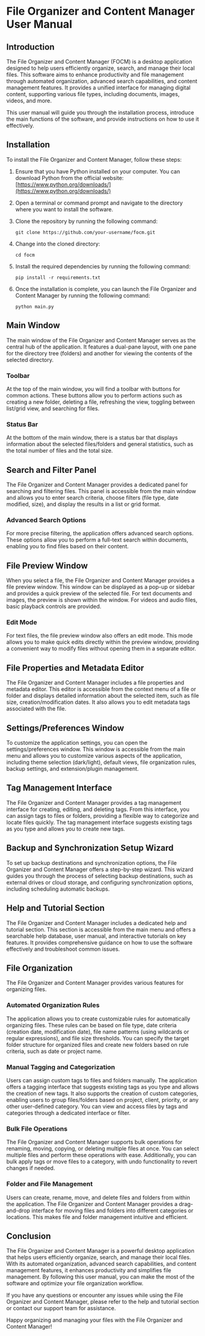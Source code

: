 # File Organizer and Content Manager User Manual

## Introduction

The File Organizer and Content Manager (FOCM) is a desktop application designed to help users efficiently organize, search, and manage their local files. This software aims to enhance productivity and file management through automated organization, advanced search capabilities, and content management features. It provides a unified interface for managing digital content, supporting various file types, including documents, images, videos, and more.

This user manual will guide you through the installation process, introduce the main functions of the software, and provide instructions on how to use it effectively.

## Installation

To install the File Organizer and Content Manager, follow these steps:

1. Ensure that you have Python installed on your computer. You can download Python from the official website: [https://www.python.org/downloads/](https://www.python.org/downloads/)

2. Open a terminal or command prompt and navigate to the directory where you want to install the software.

3. Clone the repository by running the following command:

   ```
   git clone https://github.com/your-username/focm.git
   ```

4. Change into the cloned directory:

   ```
   cd focm
   ```

5. Install the required dependencies by running the following command:

   ```
   pip install -r requirements.txt
   ```

6. Once the installation is complete, you can launch the File Organizer and Content Manager by running the following command:

   ```
   python main.py
   ```

## Main Window

The main window of the File Organizer and Content Manager serves as the central hub of the application. It features a dual-pane layout, with one pane for the directory tree (folders) and another for viewing the contents of the selected directory.

### Toolbar

At the top of the main window, you will find a toolbar with buttons for common actions. These buttons allow you to perform actions such as creating a new folder, deleting a file, refreshing the view, toggling between list/grid view, and searching for files.

### Status Bar

At the bottom of the main window, there is a status bar that displays information about the selected files/folders and general statistics, such as the total number of files and the total size.

## Search and Filter Panel

The File Organizer and Content Manager provides a dedicated panel for searching and filtering files. This panel is accessible from the main window and allows you to enter search criteria, choose filters (file type, date modified, size), and display the results in a list or grid format.

### Advanced Search Options

For more precise filtering, the application offers advanced search options. These options allow you to perform a full-text search within documents, enabling you to find files based on their content.

## File Preview Window

When you select a file, the File Organizer and Content Manager provides a file preview window. This window can be displayed as a pop-up or sidebar and provides a quick preview of the selected file. For text documents and images, the preview is shown within the window. For videos and audio files, basic playback controls are provided.

### Edit Mode

For text files, the file preview window also offers an edit mode. This mode allows you to make quick edits directly within the preview window, providing a convenient way to modify files without opening them in a separate editor.

## File Properties and Metadata Editor

The File Organizer and Content Manager includes a file properties and metadata editor. This editor is accessible from the context menu of a file or folder and displays detailed information about the selected item, such as file size, creation/modification dates. It also allows you to edit metadata tags associated with the file.

## Settings/Preferences Window

To customize the application settings, you can open the settings/preferences window. This window is accessible from the main menu and allows you to customize various aspects of the application, including theme selection (dark/light), default views, file organization rules, backup settings, and extension/plugin management.

## Tag Management Interface

The File Organizer and Content Manager provides a tag management interface for creating, editing, and deleting tags. From this interface, you can assign tags to files or folders, providing a flexible way to categorize and locate files quickly. The tag management interface suggests existing tags as you type and allows you to create new tags.

## Backup and Synchronization Setup Wizard

To set up backup destinations and synchronization options, the File Organizer and Content Manager offers a step-by-step wizard. This wizard guides you through the process of selecting backup destinations, such as external drives or cloud storage, and configuring synchronization options, including scheduling automatic backups.

## Help and Tutorial Section

The File Organizer and Content Manager includes a dedicated help and tutorial section. This section is accessible from the main menu and offers a searchable help database, user manual, and interactive tutorials on key features. It provides comprehensive guidance on how to use the software effectively and troubleshoot common issues.

## File Organization

The File Organizer and Content Manager provides various features for organizing files.

### Automated Organization Rules

The application allows you to create customizable rules for automatically organizing files. These rules can be based on file type, date criteria (creation date, modification date), file name patterns (using wildcards or regular expressions), and file size thresholds. You can specify the target folder structure for organized files and create new folders based on rule criteria, such as date or project name.

### Manual Tagging and Categorization

Users can assign custom tags to files and folders manually. The application offers a tagging interface that suggests existing tags as you type and allows the creation of new tags. It also supports the creation of custom categories, enabling users to group files/folders based on project, client, priority, or any other user-defined category. You can view and access files by tags and categories through a dedicated interface or filter.

### Bulk File Operations

The File Organizer and Content Manager supports bulk operations for renaming, moving, copying, or deleting multiple files at once. You can select multiple files and perform these operations with ease. Additionally, you can bulk apply tags or move files to a category, with undo functionality to revert changes if needed.

### Folder and File Management

Users can create, rename, move, and delete files and folders from within the application. The File Organizer and Content Manager provides a drag-and-drop interface for moving files and folders into different categories or locations. This makes file and folder management intuitive and efficient.

## Conclusion

The File Organizer and Content Manager is a powerful desktop application that helps users efficiently organize, search, and manage their local files. With its automated organization, advanced search capabilities, and content management features, it enhances productivity and simplifies file management. By following this user manual, you can make the most of the software and optimize your file organization workflow.

If you have any questions or encounter any issues while using the File Organizer and Content Manager, please refer to the help and tutorial section or contact our support team for assistance.

Happy organizing and managing your files with the File Organizer and Content Manager!

```
